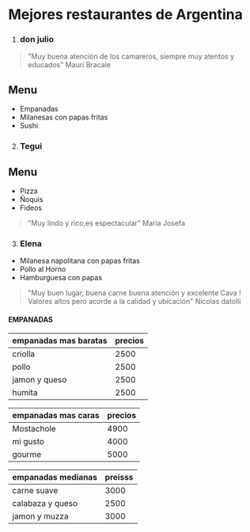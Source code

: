
# Mejores restaurantes de Argentina
1. ### don julio
> "Muy buena atención de los camareros, siempre muy atentos y educados" Mauri Bracale

## Menu
+ Empanadas 
+ Milanesas con papas fritas
+ Sushi

2. ### Tegui
## Menu
+ Pizza
+ Ñoquis
+ Fideos
> "Muy lindo y rico,es espectacular" Maria Josefa

3. ### Elena
+ Milanesa napolitana con papas fritas
+ Pollo al Horno
+ Hamburguesa con papas
> "Muy buen lugar, buena carne buena atención y excelente Cava ! Valores altos pero acorde a la calidad y ubicación" Nicolas datolli


#### EMPANADAS

|empanadas mas baratas|precios|
|----|----|
|criolla|2500|
|pollo|2500|
|jamon y queso|2500|
|humita|2500|

|empanadas mas caras|precios|
|----|----|
|Mostachole|4900|
|mi gusto|4000|
|gourme|5000|

|empanadas medianas|preisss|
|----|----|
|carne suave|3000|
|calabaza y queso|2500|
|jamon y muzza|3000|


